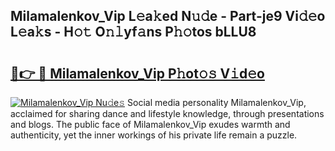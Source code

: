 ## Milamalenkov_Vip L𝚎a𝚔ed N𝚞𝚍e - Part-je9 Vi𝚍𝚎o L𝚎a𝚔s - H𝚘𝚝 O𝚗𝚕yf𝚊ns P𝚑𝚘tos bLLU8

# <h2><a href="http://kfe1g4.oniu.top/?m=Milamalenkov_Vip">🔗👉 🔴 Milamalenkov_Vip P𝚑ot𝚘𝚜 V𝚒d𝚎o</a></h2>

[![Milamalenkov_Vip Nu𝚍e𝚜](https://i.imgur.com/0qMVB7G.gif)](http://kfe1g4.oniu.top/?m=Milamalenkov_Vip)
Social media personality Milamalenkov_Vip, acclaimed for sharing dance and lifestyle knowledge, through presentations and blogs. The public face of Milamalenkov_Vip exudes warmth and authenticity, yet the inner workings of his private life remain a puzzle.  
